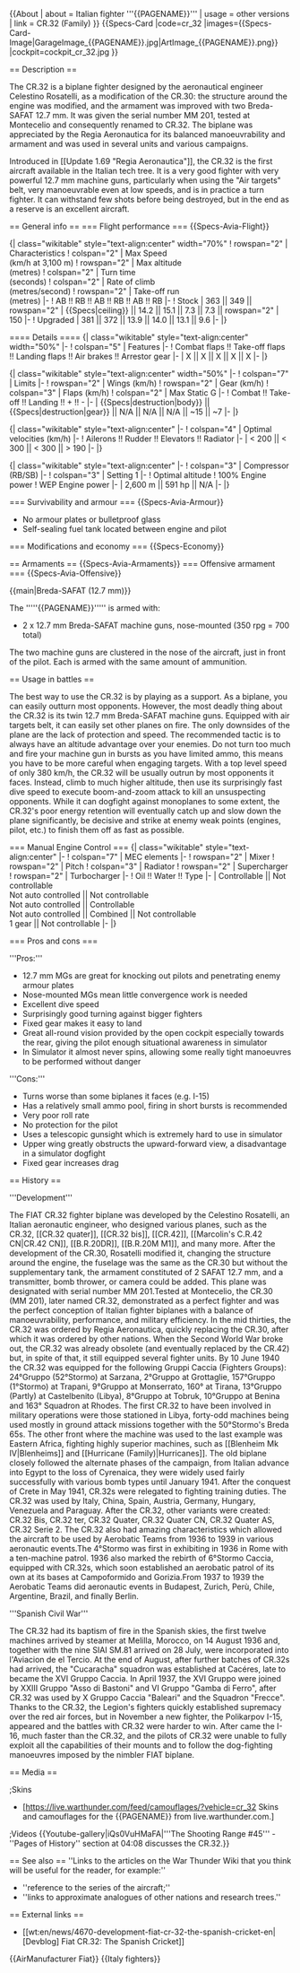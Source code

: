 {{About
| about = Italian fighter '''{{PAGENAME}}'''
| usage = other versions
| link = CR.32 (Family)
}}
{{Specs-Card
|code=cr_32
|images={{Specs-Card-Image|GarageImage_{{PAGENAME}}.jpg|ArtImage_{{PAGENAME}}.png}}
|cockpit=cockpit_cr_32.jpg
}}

== Description ==
<!-- ''In the description, the first part should be about the history of and the creation and combat usage of the aircraft, as well as its key features. In the second part, tell the reader about the aircraft in the game. Insert a screenshot of the vehicle, so that if the novice player does not remember the vehicle by name, he will immediately understand what kind of vehicle the article is talking about.'' -->
The CR.32 is a biplane fighter designed by the aeronautical engineer Celestino Rosatelli, as a modification of the CR.30: the structure around the engine was modified, and the armament was improved with two Breda-SAFAT 12.7 mm. It was given the serial number MM 201, tested at Montecelio and consequently renamed to CR.32. The biplane was appreciated by the Regia Aeronautica for its balanced manoeuvrability and armament and was used in several units and various campaigns.

Introduced in [[Update 1.69 "Regia Aeronautica"]], the CR.32 is the first aircraft available in the Italian tech tree. It is a very good fighter with very powerful 12.7 mm machine guns, particularly when using the "Air targets" belt, very manoeuvrable even at low speeds, and is in practice a turn fighter. It can withstand few shots before being destroyed, but in the end as a reserve is an excellent aircraft.

== General info ==
=== Flight performance ===
{{Specs-Avia-Flight}}
<!--''Describe how the aircraft behaves in the air. Speed, manoeuvrability, acceleration and allowable loads - these are the most important characteristics of the vehicle.''-->

{| class="wikitable" style="text-align:center" width="70%"
! rowspan="2" | Characteristics
! colspan="2" | Max Speed<br>(km/h at 3,100 m)
! rowspan="2" | Max altitude<br>(metres)
! colspan="2" | Turn time<br>(seconds)
! colspan="2" | Rate of climb<br>(metres/second)
! rowspan="2" | Take-off run<br>(metres)
|-
! AB !! RB !! AB !! RB !! AB !! RB
|-
! Stock
| 363 || 349 || rowspan="2" | {{Specs|ceiling}} || 14.2 || 15.1 || 7.3 || 7.3 || rowspan="2" | 150
|-
! Upgraded
| 381 || 372 || 13.9 || 14.0 || 13.1 || 9.6
|-
|}

==== Details ====
{| class="wikitable" style="text-align:center" width="50%"
|-
! colspan="5" | Features
|-
! Combat flaps !! Take-off flaps !! Landing flaps !! Air brakes !! Arrestor gear
|-
| X || X || X || X || X     <!-- ✓ -->
|-
|}

{| class="wikitable" style="text-align:center" width="50%"
|-
! colspan="7" | Limits
|-
! rowspan="2" | Wings (km/h)
! rowspan="2" | Gear (km/h)
! colspan="3" | Flaps (km/h)
! colspan="2" | Max Static G
|-
! Combat !! Take-off !! Landing !! + !! -
|-
| {{Specs|destruction|body}} || {{Specs|destruction|gear}} || N/A || N/A || N/A || ~15 || ~7
|-
|}

{| class="wikitable" style="text-align:center"
|-
! colspan="4" | Optimal velocities (km/h)
|-
! Ailerons !! Rudder !! Elevators !! Radiator
|-
| < 200 || < 300 || < 300 || > 190
|-
|}

{| class="wikitable" style="text-align:center"
|-
! colspan="3" | Compressor (RB/SB)
|-
! colspan="3" | Setting 1
|-
! Optimal altitude
! 100% Engine power
! WEP Engine power
|-
| 2,600 m || 591 hp || N/A
|-
|}

=== Survivability and armour ===
{{Specs-Avia-Armour}}
<!-- ''Examine the survivability of the aircraft. Note how vulnerable the structure is and how secure the pilot is, whether the fuel tanks are armoured, etc. Describe the armour, if there is any, and also mention the vulnerability of other critical aircraft systems.'' -->

* No armour plates or bulletproof glass
* Self-sealing fuel tank located between engine and pilot

=== Modifications and economy ===
{{Specs-Economy}}

== Armaments ==
{{Specs-Avia-Armaments}}
=== Offensive armament ===
{{Specs-Avia-Offensive}}
<!-- ''Describe the offensive armament of the aircraft, if any. Describe how effective the cannons and machine guns are in a battle, and also what belts or drums are better to use. If there is no offensive weaponry, delete this subsection.'' -->
{{main|Breda-SAFAT (12.7 mm)}}

The '''''{{PAGENAME}}''''' is armed with:

* 2 x 12.7 mm Breda-SAFAT machine guns, nose-mounted (350 rpg = 700 total)

The two machine guns are clustered in the nose of the aircraft, just in front of the pilot. Each is armed with the same amount of ammunition.

== Usage in battles ==
<!-- ''Describe the tactics of playing in the aircraft, the features of using aircraft in a team and advice on tactics. Refrain from creating a "guide" - do not impose a single point of view, but instead, give the reader food for thought. Examine the most dangerous enemies and give recommendations on fighting them. If necessary, note the specifics of the game in different modes (AB, RB, SB).'' -->
The best way to use the CR.32 is by playing as a support. As a biplane, you can easily outturn most opponents. However, the most deadly thing about the CR.32 is its twin 12.7 mm Breda-SAFAT machine guns. Equipped with air targets belt, it can easily set other planes on fire. The only downsides of the plane are the lack of protection and speed. The recommended tactic is to always have an altitude advantage over your enemies. Do not turn too much and fire your machine gun in bursts as you have limited ammo, this means you have to be more careful when engaging targets. With a top level speed of only 380 km/h, the CR.32 will be usually outrun by most opponents it faces. Instead, climb to much higher altitude, then use its surprisingly fast dive speed to execute boom-and-zoom attack to kill an unsuspecting opponents. While it can dogfight against monoplanes to some extent, the CR.32's poor energy retention will eventually catch up and slow down the plane significantly, be decisive and strike at enemy weak points (engines, pilot, etc.) to finish them off as fast as possible.

=== Manual Engine Control ===
{| class="wikitable" style="text-align:center"
|-
! colspan="7" | MEC elements
|-
! rowspan="2" | Mixer
! rowspan="2" | Pitch
! colspan="3" | Radiator
! rowspan="2" | Supercharger
! rowspan="2" | Turbocharger
|-
! Oil !! Water !! Type
|-
| Controllable || Not controllable<br>Not auto controlled || Not controllable<br>Not auto controlled || Controllable<br>Not auto controlled || Combined || Not controllable<br>1 gear || Not controllable
|-
|}

=== Pros and cons ===
<!-- ''Summarise and briefly evaluate the vehicle in terms of its characteristics and combat effectiveness. Mark its pros and cons in the bulleted list. Try not to use more than 6 points for each of the characteristics. Avoid using categorical definitions such as "bad", "good" and the like - use substitutions with softer forms such as "inadequate" and "effective".'' -->

'''Pros:'''

* 12.7 mm MGs are great for knocking out pilots and penetrating enemy armour plates
* Nose-mounted MGs mean little convergence work is needed
* Excellent dive speed
* Surprisingly good turning against bigger fighters
* Fixed gear makes it easy to land
* Great all-round vision provided by the open cockpit especially towards the rear, giving the pilot enough situational awareness in simulator
* In Simulator it almost never spins, allowing some really tight manoeuvres to be performed without danger

'''Cons:'''

* Turns worse than some biplanes it faces (e.g. I-15)
* Has a relatively small ammo pool, firing in short bursts is recommended
* Very poor roll rate
* No protection for the pilot
* Uses a telescopic gunsight which is extremely hard to use in simulator
* Upper wing greatly obstructs the upward-forward view, a disadvantage in a simulator dogfight
* Fixed gear increases drag

== History ==
<!-- ''Describe the history of the creation and combat usage of the aircraft in more detail than in the introduction. If the historical reference turns out to be too long, take it to a separate article, taking a link to the article about the vehicle and adding a block "/History" (example: <nowiki>https://wiki.warthunder.com/(Vehicle-name)/History</nowiki>) and add a link to it here using the <code>main</code> template. Be sure to reference text and sources by using <code><nowiki><ref></ref></nowiki></code>, as well as adding them at the end of the article with <code><nowiki><references /></nowiki></code>. This section may also include the vehicle's dev blog entry (if applicable) and the in-game encyclopedia description (under <code><nowiki>=== In-game description ===</nowiki></code>, also if applicable).'' -->
'''Development'''

The FIAT CR.32 fighter biplane was developed by the Celestino Rosatelli, an Italian aeronautic engineer, who designed various planes, such as the CR.32, [[CR.32 quater]], [[CR.32 bis]], [[CR.42]], [[Marcolin's C.R.42 CN|CR.42 CN]], [[B.R.20DR]], [[B.R.20M M1]], and many more. After the development of the CR.30, Rosatelli modified it, changing the structure around the engine, the fuselage was the same as the CR.30 but without the supplementary tank, the armament constituted of 2 SAFAT 12.7 mm, and a transmitter, bomb thrower, or camera could be added. This plane was designated with serial number MM 201.Tested at Montecelio, the CR.30 (MM 201), later named CR.32, demonstrated as a perfect fighter and was the perfect conception of Italian fighter biplanes with a balance of manoeuvrability, performance, and military efficiency. In the mid thirties, the CR.32 was ordered by Regia Aeronautica, quickly replacing the CR.30, after which it was ordered by other nations. When the Second World War broke out, the CR.32 was already obsolete (and eventually replaced by the CR.42) but, in spite of that, it still equipped several fighter units. By 10 June 1940 the CR.32 was equipped for the following Gruppi Caccia (Fighters Groups): 24°Gruppo (52°Stormo) at Sarzana, 2°Gruppo at Grottaglie, 157°Gruppo (1°Stormo) at Trapani, 9°Gruppo at Monserrato, 160° at Tirana, 13°Gruppo (Partly) at Castelbenito (Libya), 8°Gruppo at Tobruk, 10°Gruppo at Benina and 163° Squadron at Rhodes. The first CR.32 to have been involved in military operations were those stationed in Libya, forty-odd machines being used mostly in ground attack missions together with the 50°Stormo's Breda 65s. The other front where the machine was used to the last example was Eastern Africa, fighting highly superior machines, such as [[Blenheim Mk IV|Blenheims]] and [[Hurricane (Family)|Hurricanes]]. The old biplane closely followed the alternate phases of the campaign, from Italian advance into Egypt to the loss of Cyrenaica, they were widely used fairly successfully with various bomb types until January 1941. After the conquest of Crete in May 1941, CR.32s were relegated to fighting training duties. The CR.32 was used by Italy, China, Spain, Austria, Germany, Hungary, Venezuela and Paraguay. After the CR.32, other variants were created: CR.32 Bis, CR.32 ter, CR.32 Quater, CR.32 Quater CN, CR.32 Quater AS, CR.32 Serie 2. The CR.32 also had amazing characteristics which allowed the aircraft to be used by Aerobatic Teams from 1936 to 1939 in various aeronautic events.The 4°Stormo was first in exhibiting in 1936 in Rome with a ten-machine patrol. 1936 also marked the rebirth of 6°Stormo Caccia, equipped with CR.32s, which soon established an aerobatic patrol of its own at its bases at Campoformido and Gorizia.From 1937 to 1939 the Aerobatic Teams did aeronautic events in Budapest, Zurich, Perù, Chile, Argentine, Brazil, and finally Berlin.

'''Spanish Civil War'''

The CR.32 had its baptism of fire in the Spanish skies, the first twelve machines arrived by steamer at Melilla, Morocco, on 14 August 1936 and, together with the nine SIAI SM.81 arrived on 28 July, were incorporated into l'Aviacion de el Tercio. At the end of August, after further batches of CR.32s had arrived, the "Cucaracha" squadron was established at Cacéres, late to became the XVI Gruppo Caccia. In April 1937, the XVI Gruppo were joined by XXIII Gruppo "Asso di Bastoni" and VI Gruppo "Gamba di Ferro", after CR.32 was used by X Gruppo Caccia "Baleari" and the Squadron "Frecce". Thanks to the CR.32, the Legion's fighters quickly established supremacy over the red air forces, but in November a new fighter, the Polikarpov I-15, appeared and the battles with CR.32 were harder to win. After came the I-16, much faster than the CR.32, and the pilots of CR.32 were unable to fully exploit all the capabilities of their mounts and to follow the dog-fighting manoeuvres imposed by the nimbler FIAT biplane.

== Media ==
<!-- ''Excellent additions to the article would be video guides, screenshots from the game, and photos.'' -->

;Skins

* [https://live.warthunder.com/feed/camouflages/?vehicle=cr_32 Skins and camouflages for the {{PAGENAME}} from live.warthunder.com.]

;Videos
{{Youtube-gallery|iQs0VuHMaFA|'''The Shooting Range #45''' - ''Pages of History'' section at 04:08 discusses the CR.32.}}

== See also ==
''Links to the articles on the War Thunder Wiki that you think will be useful for the reader, for example:''

* ''reference to the series of the aircraft;''
* ''links to approximate analogues of other nations and research trees.''

== External links ==
<!-- ''Paste links to sources and external resources, such as:''
* ''topic on the official game forum;''
* ''other literature.'' -->

* [[wt:en/news/4670-development-fiat-cr-32-the-spanish-cricket-en|[Devblog] Fiat CR.32: The Spanish Cricket]]

{{AirManufacturer Fiat}}
{{Italy fighters}}